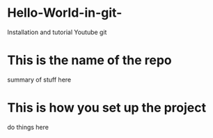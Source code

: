 # Hello-World-in-git-
Installation and tutorial Youtube git 
# This is the name of the repo 

summary of stuff here 

# This is how you set up the project

do things here 
